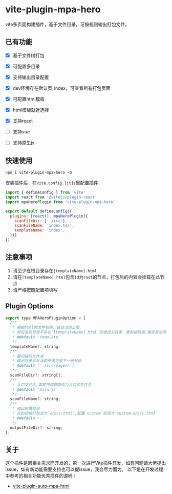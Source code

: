 # vite-plugin-mpa-hero
vite多页面构建插件，基于文件目录，可按规则输出打包文件。

## 已有功能

* [x] 基于文件树打包

* [x] 可配置多目录

* [x] 支持输出目录配置

* [x] dev环境存在默认页_index，可查看所有打包页面

* [x] 可配置html模板

* [x] html模板就近选择

* [x] 支持react

* [ ] 支持vue

* [ ] 支持原生js


## 快速使用

``` npm i vite-plugin-mpa-hero -D ```

安装插件后，在`vite.config.[jt]s`里配置插件

```javascript
import { defineConfig } from 'vite'
import react from '@vitejs/plugin-react'
import mpaHeroPlugin from 'vite-plugin-mpa-hero'

export default defineConfig({
  plugins: [react(), mpaHeroPlugin({
    scanFileDir: ['./src'],
    scanFileName: 'index.tsx',
    templateName: 'index',
  })]
})
```

## 注意事项

1. 请至少在根目录存在`[templateName].html`
2. 请在`[templateName].html`包含`id`为`root`的节点，打包后的内容会挂载在此节点
3. 请严格按照配置项填写

## Plugin Options

```javascript
export type MPAHeroPluginOption = {
  /**
   * 模板html的文件名称，会自动向上取
   * 假设当前目录不存在`[templateName].html`则查找父目录，直到根目录,根目录必须存在
   * @default 'template'
   */
  templateName?: string;
  /**
   * 要扫描的文件夹
   * 输出目录会从当前传递目录下一级开始
   * @default ['./src/pages/']
   */
  scanFileDir?: string[];
  /**
   * 入口文件名,需要扫描获取作为入口的文件名
   * @default 'main.js'
   */
  scanFileName?: string;
  /**
   * 输出前置目录
   * 比如初始打包后为`a/b/c.html`,配置`custom`则变为`custom/a/b/c.html`
   * @default '.'
   */
  outputFileDir?: string;
};
```

## 关于

这个插件是因相关需求而开发的，第一次进行Vite插件开发，如有问题请大佬提出issue，如有新功能需要支持也可以提issue，我会尽力而为。
以下是在开发过程中参考的相关功能优秀插件的源码！
* [vite-plugin-auto-mpa-html](https://github.com/iamspark1e/vite-plugin-auto-mpa-html)
